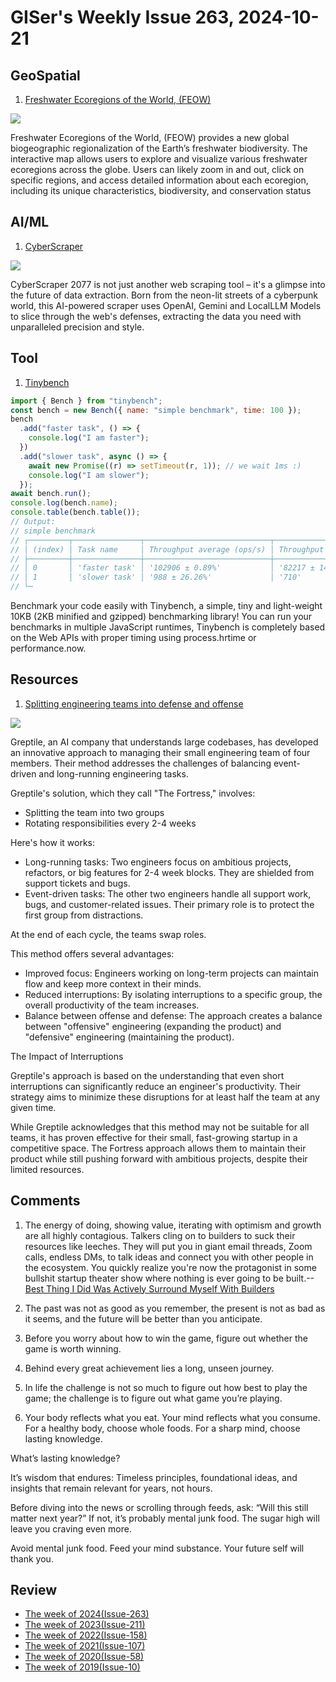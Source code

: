 # GISer's Weekly Issue 263, 2024-10-21

## GeoSpatial

1. [Freshwater Ecoregions of the World, (FEOW)](https://www.feow.org/)

![](https://www.feow.org/files/downloads/FEOW_image2.jpg)

Freshwater Ecoregions of the World, (FEOW) provides a new global biogeographic regionalization of the Earth’s freshwater biodiversity. The interactive map allows users to explore and visualize various freshwater ecoregions across the globe. Users can likely zoom in and out, click on specific regions, and access detailed information about each ecoregion, including its unique characteristics, biodiversity, and conservation status

## AI/ML

1. [CyberScraper](https://github.com/itsOwen/CyberScraper-2077)

![](https://camo.githubusercontent.com/a86df27dd3670c53615d4c630b08c709c02c5bdbc2afda118069360d2e456e5b/68747470733a2f2f692e706f7374696d672e63632f394d4b71746e32672f363837343734373037333361326632663639326537303666373337343639366436373265363336333266373433343664363433343761373437363266363337393632363537323733363337323631373036353732326433323330333733373265366137302e6a7067)

CyberScraper 2077 is not just another web scraping tool – it's a glimpse into the future of data extraction. Born from the neon-lit streets of a cyberpunk world, this AI-powered scraper uses OpenAI, Gemini and LocalLLM Models to slice through the web's defenses, extracting the data you need with unparalleled precision and style.

## Tool

1. [Tinybench](https://github.com/tinylibs/tinybench)

```js
import { Bench } from "tinybench";
const bench = new Bench({ name: "simple benchmark", time: 100 });
bench
  .add("faster task", () => {
    console.log("I am faster");
  })
  .add("slower task", async () => {
    await new Promise((r) => setTimeout(r, 1)); // we wait 1ms :)
    console.log("I am slower");
  });
await bench.run();
console.log(bench.name);
console.table(bench.table());
// Output:
// simple benchmark
// ┌─────────┬───────────────┬────────────────────────────┬───────────────────────────┬──────────────────────┬─────────────────────┬─────────┐
// │ (index) │ Task name     │ Throughput average (ops/s) │ Throughput median (ops/s) │ Latency average (ns) │ Latency median (ns) │ Samples │
// ├─────────┼───────────────┼────────────────────────────┼───────────────────────────┼──────────────────────┼─────────────────────┼─────────┤
// │ 0       │ 'faster task' │ '102906 ± 0.89%'           │ '82217 ± 14'              │ '11909.14 ± 3.95%'   │ '12163.00 ± 2.00'   │ 8398    │
// │ 1       │ 'slower task' │ '988 ± 26.26%'             │ '710'                     │ '1379560.47 ± 6.72%' │ '1408552.00'        │ 73      │
// └─
```

Benchmark your code easily with Tinybench, a simple, tiny and light-weight 10KB (2KB minified and gzipped) benchmarking library! You can run your benchmarks in multiple JavaScript runtimes, Tinybench is completely based on the Web APIs with proper timing using process.hrtime or performance.now.

## Resources

1. [Splitting engineering teams into defense and offense](https://www.greptile.com/blog/how-we-engineer)

![](https://www.greptile.com/5-min.png)

Greptile, an AI company that understands large codebases, has developed an innovative approach to managing their small engineering team of four members. Their method addresses the challenges of balancing event-driven and long-running engineering tasks.

Greptile's solution, which they call "The Fortress," involves:

- Splitting the team into two groups
- Rotating responsibilities every 2-4 weeks

Here's how it works:

- Long-running tasks: Two engineers focus on ambitious projects, refactors, or big features for 2-4 week blocks. They are shielded from support tickets and bugs.
- Event-driven tasks: The other two engineers handle all support work, bugs, and customer-related issues. Their primary role is to protect the first group from distractions.

At the end of each cycle, the teams swap roles.

This method offers several advantages:

- Improved focus: Engineers working on long-term projects can maintain flow and keep more context in their minds.
- Reduced interruptions: By isolating interruptions to a specific group, the overall productivity of the team increases.
- Balance between offense and defense: The approach creates a balance between "offensive" engineering (expanding the product) and "defensive" engineering (maintaining the product).

The Impact of Interruptions

Greptile's approach is based on the understanding that even short interruptions can significantly reduce an engineer's productivity. Their strategy aims to minimize these disruptions for at least half the team at any given time.

While Greptile acknowledges that this method may not be suitable for all teams, it has proven effective for their small, fast-growing startup in a competitive space. The Fortress approach allows them to maintain their product while still pushing forward with ambitious projects, despite their limited resources.

## Comments

1. The energy of doing, showing value, iterating with optimism and growth are all highly contagious. Talkers cling on to builders to suck their resources like leeches. They will put you in giant email threads, Zoom calls, endless DMs, to talk ideas and connect you with other people in the ecosystem. You quickly realize you're now the protagonist in some bullshit startup theater show where nothing is ever going to be built.--[Best Thing I Did Was Actively Surround Myself With Builders](https://x.com/levelsio/status/1841335192855961701)

2. The past was not as good as you remember, the present is not as bad as it seems, and the future will be better than you anticipate.

3. Before you worry about how to win the game, figure out whether the game is worth winning.

4. Behind every great achievement lies a long, unseen journey.

5. In life the challenge is not so much to figure out how best to play the game; the challenge is to figure out what game you’re playing.

6. Your body reflects what you eat. Your mind reflects what you consume. For a healthy body, choose whole foods. For a sharp mind, choose lasting knowledge.

What’s lasting knowledge?

It’s wisdom that endures: Timeless principles, foundational ideas, and insights that remain relevant for years, not hours.

Before diving into the news or scrolling through feeds, ask: “Will this still matter next year?” If not, it’s probably mental junk food. The sugar high will leave you craving even more.

Avoid mental junk food. Feed your mind substance. Your future self will thank you.

## Review

- [The week of 2024(Issue-263)](../2024/issue-263.md)
- [The week of 2023(Issue-211)](../2023/issue-211.md)
- [The week of 2022(Issue-158)](../2022/issue-158.md)
- [The week of 2021(Issue-107)](../2021/issue-107.md)
- [The week of 2020(Issue-58)](../2020/issue-58.md)
- [The week of 2019(Issue-10)](../2019/issue-10.md)
